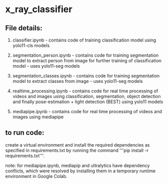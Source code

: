 # x_ray_classifier

## File details:
1. classifier.ipynb - contains code of training classification model using yolo11-cls models

2. segmentation_person.ipynb - contains code for training segmentation model to extract person from image for further training of classification model - uses yolo11-seg models

3. segmentation_classes.ipynb - contains code for training segmentation model to extract classes from image - uses yolo11-seg models

4. realtime_processing.ipynb - contains code for real time processing of videos and images using classification, segmentation, object detection and finally pose-estimation + light detection (BEST) using yolo11 models

5. mediapipe.ipynb - contains code for real time processing of videos and images using mediapipe

## to run code:
create a virtual environment and install the required dependencies as specified in requirements.txt by running the command '''pip install -r requirements.txt'''. 

note: for mediapipe.ipynb, mediapip and ultralytics have dependency conflicts, which were resolved by installing them in a temporary runtime environment in Google Colab.
